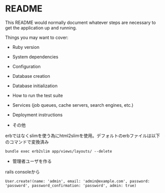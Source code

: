 # README

This README would normally document whatever steps are necessary to get the
application up and running.

Things you may want to cover:

* Ruby version

* System dependencies

* Configuration

* Database creation

* Database initialization

* How to run the test suite

* Services (job queues, cache servers, search engines, etc.)

* Deployment instructions

* その他

erbではなくslimを使う為にhtml2slimを使用。デフォルトのerbファイルは以下のコマンドで変換済み
```
bundle exec erb2slim app/views/layouts/ --delete
```

* 管理者ユーザを作る

rails consoleから
```
User.create!(name: 'admin', email: 'admin@example.com', password: 'password', password_confirmation: 'password', admin: true)
```
